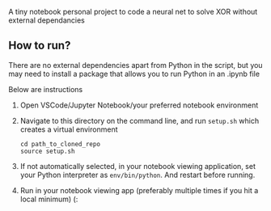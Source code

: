 A tiny notebook personal project to code a neural net to solve XOR without external dependancies

## How to run?

There are no external dependencies apart from Python in the script, but you may need to install a package that allows you to run Python in an .ipynb file

Below are instructions

1. Open VSCode/Jupyter Notebook/your preferred notebook environment

2. Navigate to this directory on the command line, and run `setup.sh` which creates a virtual environment
    ```
    cd path_to_cloned_repo
    source setup.sh
    ```
3. If not automatically selected, in your notebook viewing application, set your Python interpreter as `env/bin/python`. And restart before running.

4. Run in your notebook viewing app (preferably multiple times if you hit a local minimum) (: